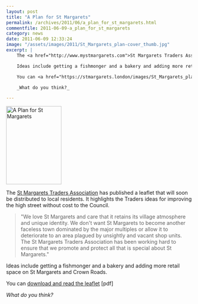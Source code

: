 ```yaml
---
layout: post
title: "A Plan for St Margarets"
permalink: /archives/2011/06/a_plan_for_st_margarets.html
commentfile: 2011-06-09-a_plan_for_st_margarets
category: news
date: 2011-06-09 12:33:24
image: "/assets/images/2011/St_Margarets_plan-cover_thumb.jpg"
excerpt: |
    The <a href="http://www.mystmargarets.com">St Margarets Traders Association</a> has published a leaflet that will soon be distributed to local residents.  It highlights the Traders ideas for improving the high street without cost to the Council.

    Ideas include getting a fishmonger and a bakery and adding more retail space on St Margarets and Crown Roads.

    You can <a href="https://stmargarets.london/images/St_Margarets_plan.pdf">download and read the leaflet</a> [pdf]

    _What do you think?_

---
```


<a href="/assets/images/2011/St_Margarets_plan-cover.jpg" title="See larger version of - A Plan for St Margarets"><img src="/assets/images/2011/St_Margarets_plan-cover_thumb.jpg" width="150" height="212" alt="A Plan for St Margarets" class="photo right" /></a>

The [St Margarets Traders Association](http://www.mystmargarets.com) has published a leaflet that will soon be distributed to local residents. It highlights the Traders ideas for improving the high street without cost to the Council.

> "We love St Margarets and care that it retains its village atmosphere and unique identity. We don't want St Margarets to become another faceless town dominated by the major multiples or allow it to deteriorate to an area plagued by unsightly and vacant shop units. The St Margarets Traders Association has been working hard to ensure that we promote and protect all that is special about St Margarets."

Ideas include getting a fishmonger and a bakery and adding more retail space on St Margarets and Crown Roads.

You can [download and read the leaflet](/assets/images/2011/St_Margarets_plan.pdf) \[pdf\]

*What do you think?*
